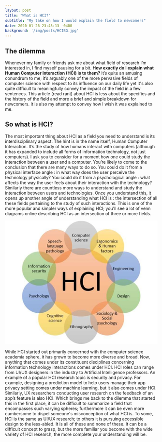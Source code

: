 ```yaml
---
layout: post
title: "What is HCI?"
subtitle: "My take on how I would explain the field to newcomers"
date: 2020-01-26 23:45:13 -0400
background: '/img/posts/HCIBG.jpg'
---
```

## The dilemma
Whenever my family or friends ask me about what field of research I’m interested in, I find myself pausing for a bit. **How exactly do I explain what Human Computer Interaction (HCI) is to them?** It’s quite an amusing conundrum to me; it’s arguably one of the more pervasive fields of computer science with respect to its influence on our daily life yet it's also quite difficult to meaningfully convey the impact of the field in a few sentences. This article (read rant) about HCI is less about the specifics and the history of the field and more a brief and simple breakdown for newcomers. It is also my attempt to convey how I wish it was explained to me.

## So what is HCI?
The most important thing about HCI as a field you need to understand is its interdisciplinary aspect. The hint is in the name itself, Human Computer Interaction. It’s the study of how humans interact with computers (although it has expanded to include all forms of information technology, not just computers). I ask you to consider for a moment how one could study the interaction between a user and a computer. You’re likely to come to the conclusion that there are many ways to do so. You could do it from a physical interface angle : in what way does the user perceive the technology physically? You could do it from a psychological angle : what affects the way the user feels about their interaction with the technology? Similarly there are countless more ways to understand and study the interaction between users and technologies. Once you understand this, it opens up another angle of understanding what HCI is : the intersection of all these fields pertaining to the study of such interactions. This is one of the more popular and simpler ways of explaining HCI; you'll see a lot of venn diagrams online describing HCI as an intersection of three or more fields. 

![HCI](/img/posts/HCI.jpg)

While HCI started out primarily concerned with the computer science academia sphere, it has grown to become more diverse and broad. Now, anything that comes under its constituent disciplines concerning information technology interactions comes under HCI. HCI roles can range from UI/UX designers in the industry to Artificial Intelligence professors. An example of a popular HCI research topic is security and privacy. For example, designing a prediction model to help users manage their app privacy setting comes under machine learning, but it also comes under HCI. Similarly, UX researchers conducting user research on the feedback of an app’s feature is also HCI. Which brings me back to the dilemma that started this in the first place, it can be difficult to summarize a field that encompasses such varying spheres; furthermore it can be even more cumbersome to dispel someone's misconception of what HCI is. To some, HCI is the same as UI/UX research; to others it is pursuing accessible design to the less-abled. It is all of these and none of these. It can be a difficult concept to grasp, but the more familiar you become with the wide variety of HCI research, the more complete your understanding will be.
